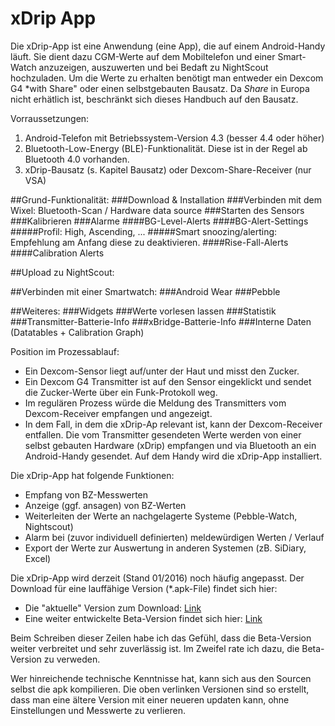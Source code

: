 # xDrip App

Die xDrip-App ist eine Anwendung (eine App), die auf einem Android-Handy läuft. Sie dient dazu CGM-Werte auf dem Mobiltelefon und einer Smart-Watch anzuzeigen, auszuwerten und bei Bedaft zu NightScout hochzuladen.
Um die Werte zu erhalten benötigt man entweder ein Dexcom G4 *with Share" oder einen selbstgebauten Bausatz. Da *Share* in Europa nicht erhätlich ist, beschränkt sich dieses Handbuch auf den Bausatz.


Vorraussetzungen:
1. Android-Telefon mit Betriebssystem-Version 4.3 (besser 4.4 oder höher)
2. Bluetooth-Low-Energy (BLE)-Funktionalität. Diese ist in der Regel ab Bluetooth 4.0 vorhanden.
3. xDrip-Bausatz (s. Kapitel Bausatz) oder Dexcom-Share-Receiver (nur VSA)

##Grund-Funktionalität:
  ###Download & Installation
  ###Verbinden mit dem Wixel: Bluetooth-Scan / Hardware data source
  ###Starten des Sensors
  ###Kalibrieren
  ###Alarme
	####BG-Level-Alerts
	####BG-Alert-Settings
		#####Profil: High, Ascending, ...
		#####Smart snoozing/alerting: Empfehlung am Anfang diese zu deaktivieren.
	####Rise-Fall-Alerts
	####Calibration Alerts

##Upload zu NightScout:

##Verbinden mit einer Smartwatch:
  ###Android Wear
  ###Pebble

##Weiteres:
  ###Widgets
  ###Werte vorlesen lassen
  ###Statistik
  ###Transmitter-Batterie-Info
  ###xBridge-Batterie-Info
  ###Interne Daten (Datatables + Calibration Graph)





Position im Prozessablauf: 
* Ein Dexcom-Sensor liegt auf/unter der Haut und misst den Zucker. 
* Ein Dexcom G4 Transmitter ist auf den Sensor eingeklickt und sendet die Zucker-Werte über ein Funk-Protokoll weg. 
* Im regulären Prozess würde die Meldung des Transmitters vom Dexcom-Receiver empfangen und angezeigt. 
* In dem Fall, in dem die xDrip-Ap relevant ist, kann der Dexcom-Receiver entfallen. Die vom Transmitter gesendeten Werte werden von einer selbst gebauten Hardware (xDrip) empfangen und via Bluetooth an ein Android-Handy gesendet.  Auf dem Handy wird die xDrip-App installiert.

Die xDrip-App hat folgende Funktionen:
* 	Empfang von BZ-Messwerten
*	Anzeige (ggf. ansagen) von BZ-Werten 
*	Weiterleiten der Werte an nachgelagerte Systeme (Pebble-Watch, Nightscout)
*	Alarm bei (zuvor individuell definierten) meldewürdigen Werten / Verlauf
*	Export der Werte zur Auswertung in anderen Systemen (zB. SiDiary, Excel)
	

Die xDrip-App wird derzeit (Stand 01/2016) noch häufig angepasst. Der Download für eine lauffähige Version (*.apk-File) findet sich hier: 
* Die "aktuelle" Version zum Download: [Link](https://github.com/StephenBlackWasAlreadyTaken/xDrip/wiki/Download-Current-Version)
* Eine weiter entwickelte Beta-Version findet sich hier: [Link](https://github.com/StephenBlackWasAlreadyTaken/xDrip/wiki/xdrip-beta)

Beim Schreiben dieser Zeilen habe ich das Gefühl, dass die Beta-Version weiter verbreitet und sehr zuverlässig ist. Im Zweifel rate ich dazu, die Beta-Version zu verweden.

Wer hinreichende technische Kenntnisse hat, kann sich aus den Sourcen selbst die apk kompilieren. Die oben verlinken Versionen sind so erstellt, dass man eine ältere Version mit einer neueren updaten kann, ohne Einstellungen und Messwerte zu verlieren.
